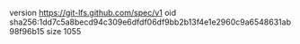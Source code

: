 version https://git-lfs.github.com/spec/v1
oid sha256:1dd7c5a8becd94c309e6dfdf06df9bb2b13f4e1e2960c9a6548631ab98f96b15
size 1055
